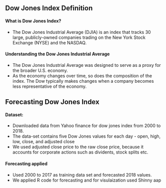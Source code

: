 ## Dow Jones Index Definition 
#### What is Dow Jones Index?

- The Dow Jones Industrial Average (DJIA) is an index that tracks 30 large, publicly-owned companies trading on the New York Stock Exchange   (NYSE) and the NASDAQ. 

#### Understanding the Dow Jones Industrial Average
- The Dow Jones Industrial Average was designed to serve as a proxy for the broader U.S. economy.
- As the economy changes over time, so does the composition of the index. The Dow typically makes changes when a company becomes less 
  representative of the economy. 
  
## Forecasting Dow Jones Index

#### Dataset: 
- Downloaded data from Yahoo finance for dow jones index from 2000 to 2018.
- The data-set contains five Dow Jones values for each day - open, high, low, close, and adjusted close
- We used adjusted close price to the raw close price, because it accounts for corporate actions such as dividents, stock splits etc.

#### Forecasting applied
- Used 2000 to 2017 as training data set and forecasted 2018 values.
- We applied R code for forecasting and for visulaization used Shinny aap
